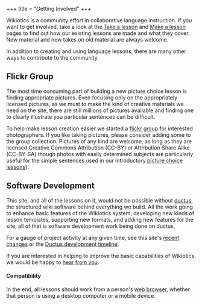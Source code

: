 +++
title = "Getting Involved"
+++

Wikiotics is a community effort in collaborative language instruction.
If you want to get involved, take a look at the [Take a
lesson](/en/Take_a_lesson) and [Make a lesson](/en/Make_a_lesson) pages
to find out how our existing lessons are made and what they cover. New
material and new takes on old material are always welcome.

In addition to creating and using language lessons, there are many other
ways to contribute to the community.

## Flickr Group

The most time consuming part of building a new picture choice lesson is
finding appropriate pictures. Even focusing only on the appropriately
licensed pictures, as we must to make the kind of creative materials we
need on the site, there are still millions of pictures available and
finding one to clearly illustrate you particular sentences can be
difficult.

To help make lesson creation easier we started a [flickr
group](http://www.flickr.com/groups/wikiotics/) for interested
photographers. If you like taking pictures, please consider adding some
to the group collection. Pictures of any kind are welcome, as long as
they are licensed Creative Commons Attribution (CC-BY) or Attribution
Share Alike (CC-BY-SA) though photos with easily determined subjects are
particularly useful for the simple sentences used in our introductory
[picture choice lessons](/en/English_Lesson_-_Introduction)).

## Software Development

This site, and all of the lessons on it, would not be possible without
[ductus](http://ductus.us/), the structured wiki software behind
everything we build. All the work going to enhance basic features of the
Wikiotics system, developing new kinds of lesson templates, supporting
new formats, and adding new features for the site, all of that is
software development work being done on ductus.

For a gauge of project activity at any given time, see this site's
[recent changes](/en/special/recent_changes) or the [Ductus development
timeline](http://code.ductus.us/timeline).

If you are interested in helping to improve the basic capabilities of
Wikiotics, we would be happy to [hear from
you](http://alpha.wikiotics.org/wiki/contact).

#### Compatibility

In the end, all lessons should work from a person's [web
browser](/en/Browser_testing_and_compatibility), whether that person is
using a desktop computer or a mobile device.
